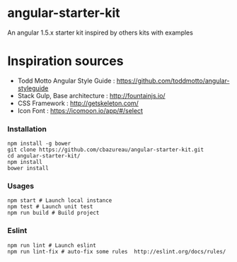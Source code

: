 # angular-starter-kit
An angular 1.5.x starter kit inspired by others kits with examples

# Inspiration sources

- Todd Motto Angular Style Guide : https://github.com/toddmotto/angular-styleguide
- Stack Gulp, Base architecture : http://fountainjs.io/
- CSS Framework : http://getskeleton.com/
- Icon Font : https://icomoon.io/app/#/select

### Installation
```
npm install -g bower
git clone https://github.com/cbazureau/angular-starter-kit.git
cd angular-starter-kit/
npm install
bower install
```

### Usages
```
npm start # Launch local instance
npm test # Launch unit test
npm run build # Build project
```

### Eslint
```
npm run lint # Launch eslint
npm run lint-fix # auto-fix some rules  http://eslint.org/docs/rules/
```
